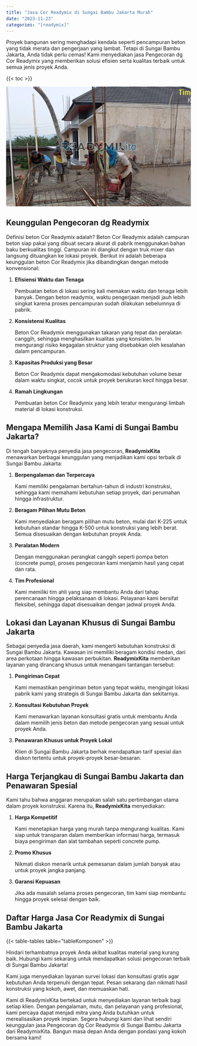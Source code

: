 ```yaml
---
title: "Jasa Cor Readymix di Sungai Bambu Jakarta Murah"
date: "2023-11-23"
categories: "[readymix]"
---
```


Proyek bangunan sering menghadapi kendala seperti pencampuran beton yang tidak merata dan pengerjaan yang lambat. Tetapi di Sungai Bambu Jakarta, Anda tidak perlu cemas! Kami menyediakan jasa Pengecoran dg Cor Readymix yang memberikan solusi efisien serta kualitas terbaik untuk semua jenis proyek Anda.

{{< toc >}}

![Jasa Cor Readymix di Sungai Bambu Jakarta Murah](/images/readymix/cor-readymix-23.jpg)

## Keunggulan Pengecoran dg Readymix

Definisi beton Cor Readymix adalah? Beton Cor Readymix adalah campuran beton siap pakai yang dibuat secara akurat di pabrik menggunakan bahan baku berkualitas tinggi. Campuran ini diangkut dengan truk mixer dan langsung dituangkan ke lokasi proyek. Berikut ini adalah beberapa keunggulan beton Cor Readymix jika dibandingkan dengan metode konvensional:

1. **Efisiensi Waktu dan Tenaga**

   Pembuatan beton di lokasi sering kali memakan waktu dan tenaga lebih banyak. Dengan beton readymix, waktu pengerjaan menjadi jauh lebih singkat karena proses pencampuran sudah dilakukan sebelumnya di pabrik.

2. **Konsistensi Kualitas**

   Beton Cor Readymix menggunakan takaran yang tepat dan peralatan canggih, sehingga menghasilkan kualitas yang konsisten. Ini mengurangi risiko kegagalan struktur yang disebabkan oleh kesalahan dalam pencampuran.

3. **Kapasitas Produksi yang Besar**

   Beton Cor Readymix dapat mengakomodasi kebutuhan volume besar dalam waktu singkat, cocok untuk proyek berukuran kecil hingga besar.

4. **Ramah Lingkungan**

   Pembuatan beton Cor Readymix yang lebih teratur mengurangi limbah material di lokasi konstruksi.

## Mengapa Memilih Jasa Kami di Sungai Bambu Jakarta?

Di tengah banyaknya penyedia jasa pengecoran, **ReadymixKita** menawarkan berbagai keunggulan yang menjadikan kami opsi terbaik di Sungai Bambu Jakarta:

1. **Berpengalaman dan Terpercaya**

   Kami memiliki pengalaman bertahun-tahun di industri konstruksi, sehingga kami memahami kebutuhan setiap proyek, dari perumahan hingga infrastruktur.

2. **Beragam Pilihan Mutu Beton**

   Kami menyediakan beragam pilihan mutu beton, mulai dari K-225 untuk kebutuhan standar hingga K-500 untuk konstruksi yang lebih berat. Semua disesuaikan dengan kebutuhan proyek Anda.

3. **Peralatan Modern**

   Dengan menggunakan perangkat canggih seperti pompa beton (concrete pump), proses pengecoran kami menjamin hasil yang cepat dan rata.

4. **Tim Profesional**

   Kami memiliki tim ahli yang siap membantu Anda dari tahap perencanaan hingga pelaksanaan di lokasi. Pelayanan kami bersifat fleksibel, sehingga dapat disesuaikan dengan jadwal proyek Anda.

## Lokasi dan Layanan Khusus di Sungai Bambu Jakarta

Sebagai penyedia jasa daerah, kami mengerti kebutuhan konstruksi di Sungai Bambu Jakarta. Kawasan ini memiliki beragam kondisi medan, dari area perkotaan hingga kawasan perbukitan. **ReadymixKita** memberikan layanan yang dirancang khusus untuk menangani tantangan tersebut:

1. **Pengiriman Cepat**

   Kami memastikan pengiriman beton yang tepat waktu, mengingat lokasi pabrik kami yang strategis di Sungai Bambu Jakarta dan sekitarnya.

2. **Konsultasi Kebutuhan Proyek**

   Kami menawarkan layanan konsultasi gratis untuk membantu Anda dalam memilih jenis beton dan metode pengecoran yang sesuai untuk proyek Anda.

3. **Penawaran Khusus untuk Proyek Lokal**

   Klien di Sungai Bambu Jakarta berhak mendapatkan tarif spesial dan diskon tertentu untuk proyek-proyek besar-besaran.

## Harga Terjangkau di Sungai Bambu Jakarta dan Penawaran Spesial

Kami tahu bahwa anggaran merupakan salah satu pertimbangan utama dalam proyek konstruksi. Karena itu, **ReadymixKita** menyediakan:

1. **Harga Kompetitif**

   Kami menetapkan harga yang murah tanpa mengurangi kualitas. Kami siap untuk transparan dalam memberikan informasi harga, termasuk biaya pengiriman dan alat tambahan seperti concrete pump.

2. **Promo Khusus**

   Nikmati diskon menarik untuk pemesanan dalam jumlah banyak atau untuk proyek jangka panjang.

3. **Garansi Kepuasan**

   Jika ada masalah selama proses pengecoran, tim kami siap membantu hingga proyek selesai dengan baik.

## Daftar Harga Jasa Cor Readymix di Sungai Bambu Jakarta

{{< table-tables table="tableKomponen" >}}

Hindari terhambatnya proyek Anda akibat kualitas material yang kurang baik. Hubungi kami sekarang untuk mendapatkan solusi pengecoran terbaik di Sungai Bambu Jakarta!

Kami juga menyediakan layanan survei lokasi dan konsultasi gratis agar kebutuhan Anda terpenuhi dengan tepat. Pesan sekarang dan nikmati hasil konstruksi yang kokoh, awet, dan memuaskan hati.

Kami di ReadymixKita bertekad untuk menyediakan layanan terbaik bagi setiap klien. Dengan pengalaman, mutu, dan pelayanan yang profesional, kami percaya dapat menjadi mitra yang Anda butuhkan untuk merealisasikan proyek impian. Segera hubungi kami dan lihat sendiri keunggulan jasa Pengecoran dg Cor Readymix di Sungai Bambu Jakarta dari ReadymixKita. Bangun masa depan Anda dengan pondasi yang kokoh bersama kami!